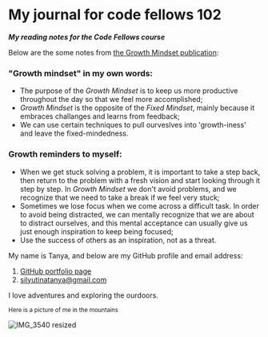 # My journal for code fellows 102 
***My reading notes for the Code Fellows course***

Below are the some notes from [the Growth Mindset publication](https://www.atlassian.com/blog/inside-atlassian/growth-mindset):

### **"Growth mindset" in my own words:**
* The purpose of the _Growth Mindset_ is to keep us more productive throughout the day so that we feel more accomplished; 
* _Growth Mindset_ is the opposite of the _Fixed Mindset_, mainly because it embraces challanges and learns from feedback;
* We can use certain techniques to pull ourveslves into 'growth-iness' and leave the fixed-mindedness.

### **Growth reminders to myself:**
* When we get stuck solving a problem, it is important to take a step back, then return to the problem with a fresh vision and start looking through it step by step. In _Growth Mindset_ we don't avoid problems, and we recognize that we need to take a break if we feel very stuck;
* Sometimes we lose focus when we come across a difficult task. In order to avoid being distracted, we can mentally recognize that we are about to distract ourselves, and this mental acceptance can usually give us just enough inspiration to keep being focused; 
* Use the success of others as an inspiration, not as a threat.

My name is Tanya, and below are my GitHub profile and email address: 

1. [GitHub portfolio page](https://github.com/TanyaSilyutina)
2. silyutinatanya@gmail.com

I love adventures and exploring the ourdoors.	

<sup>Here is a picture of me in the mountains</sup> 

![IMG_3540 resized](https://user-images.githubusercontent.com/48433669/208366952-04e2adf3-f4ee-4e11-ada9-f8e1c36614c5.jpg)
